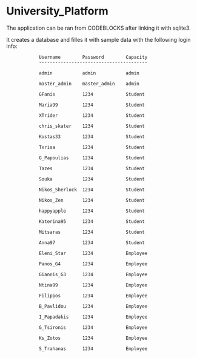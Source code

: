 # University_Platform
The application can be ran from CODEBLOCKS after linking it with sqlite3.

It creates a database and filles it with sample data with the following login info:

                Username        Password        Capacity
                ----------------------------------------
                
                admin           admin           admin
                
                master_admin    master_admin    admin
                
                GFanis          1234            Student
                
                Maria99         1234            Student
                
                XTrider         1234            Student
                
                chris_skater    1234            Student
                
                Kostas33        1234            Student
                
                Txrisa          1234            Student
                
                G_Papoulias     1234            Student
                
                Tazes           1234            Student
                
                Souka           1234            Student
                
                Nikos_Sherlock  1234            Student
                
                Nikos_Zen       1234            Student
                
                happyapple      1234            Student
                
                Katerina95      1234            Student
                
                Mitsaras        1234            Student
                
                Anna97          1234            Student
                
                Eleni_Star      1234            Employee
                
                Panos_G4        1234            Employee
                
                Giannis_G3      1234            Employee
                
                Ntina99         1234            Employee
                
                Filippos        1234            Employee
                
                B_Pavlidou      1234            Employee
                
                I_Papadakis     1234            Employee
                
                G_Tsironis      1234            Employee
                
                Ks_Zotos        1234            Employee
                
                S_Trahanas      1234            Employee

